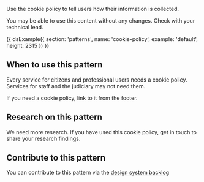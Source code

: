 Use the cookie policy to tell users how their information is collected.

You may be able to use this content without any changes. Check with your technical lead.

{{ dsExample({
  section: 'patterns',
  name: 'cookie-policy',
  example: 'default',
  height: 2315
}) }}

## When to use this pattern

Every service for citizens and professional users needs a cookie policy. Services for staff and the judiciary may not need them.

If you need a cookie policy, link to it from the footer.

## Research on this pattern

We need more research. If you have used this cookie policy, get in touch to share your research findings.

## Contribute to this pattern

You can contribute to this pattern via the [design system backlog](https://github.com/ministryofjustice/mojdt-design-system-backlog/issues/49)
